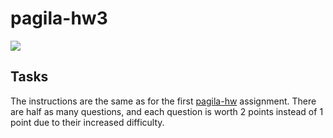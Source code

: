 # pagila-hw3
[![](https://github.com/asapirstein/pagila-hw3/workflows/tests/badge.svg)](https://github.com/asapirstein/pagila-hw3/actions?query=workflow%3Atests)

## Tasks

The instructions are the same as for the first [pagila-hw](https://github.com/asapirstein/pagila-hw) assignment.
There are half as many questions, and each question is worth 2 points instead of 1 point due to their increased difficulty.

